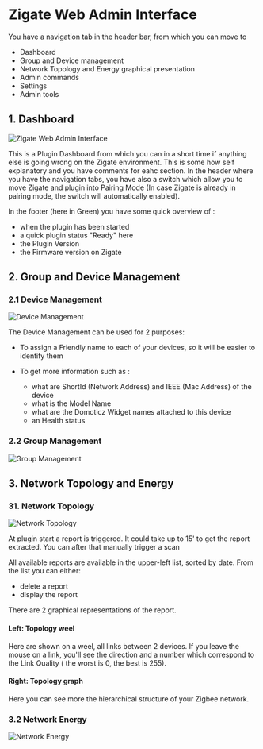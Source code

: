 # Zigate Web Admin Interface

You have a navigation tab in the header bar, from which you can move to
- Dashboard
- Group and Device management
- Network Topology and Energy graphical presentation
- Admin commands
- Settings
- Admin tools

## 1. Dashboard
![Zigate Web Admin Interface](https://github.com/pipiche38/Domoticz-Zigate-Wiki/blob/master/Images/Dashboard.png)

This is a Plugin Dashboard from which you can in a short time if anything else is going wrong on the Zigate environment.
This is some how self explanatory and you have comments for eahc section.
In the header where you have the navigation tabs, you have also a switch which allow you to move Zigate and plugin into Pairing Mode (In case Zigate is already in pairing mode, the switch will automatically enabled).

In the footer (here in Green) you have some quick overview of :
* when the plugin has been started
* a quick plugin status "Ready" here
* the Plugin Version
* the Firmware version on Zigate

## 2. Group and Device Management
### 2.1 Device Management

![Device Management](https://github.com/pipiche38/Domoticz-Zigate-Wiki/blob/master/Images/Device-Management.png)

The Device Management can be used for 2 purposes:

* To assign a Friendly name to each of your devices, so it will be easier to identify them

* To get more information such as :
  * what are ShortId (Network Address) and IEEE (Mac Address) of the device
  * what is the Model Name
  * what are the Domoticz Widget names attached to this device
  * an Health status
  
### 2.2 Group Management

![Group Management](https://github.com/pipiche38/Domoticz-Zigate-Wiki/blob/master/Images/Group-Management.png)

## 3. Network Topology and Energy

### 31. Network Topology

![Network Topology](https://github.com/pipiche38/Domoticz-Zigate-Wiki/blob/master/Images/Network-Topology.png)

At plugin start a report is triggered. It could take up to 15' to get the report extracted.
You can after that manually trigger a scan

All available reports are available in the upper-left list, sorted by date. From the list you can either:
* delete a report
* display the report

There are 2 graphical representations of the report.

#### Left: Topology weel

Here are shown on a weel, all links between 2 devices. If you leave the mouse on a link, you'll see the direction and a number which correspond to the Link Quality ( the worst is 0, the best is 255).

#### Right: Topology graph

Here you can see more the hierarchical structure of your Zigbee network.

### 3.2 Network Energy 

![Network Energy ](https://github.com/pipiche38/Domoticz-Zigate-Wiki/blob/master/Images/Network-Energy.png)
